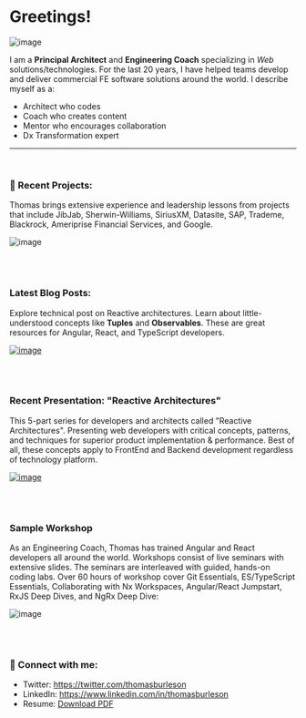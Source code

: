 # Greetings!


![image](https://user-images.githubusercontent.com/210413/140211430-c1548335-8cee-4274-a0ef-b3cfae83d536.png)

I am a **Principal Architect** and **Engineering Coach** specializing in _Web_ solutions/technologies. For the last 20 years, I have helped teams develop and deliver commercial FE software solutions around the world. I describe myself as a:

* Architect who codes
* Coach who creates content
* Mentor who encourages collaboration
* Dx Transformation expert 


----

<br/>


### 🤝 Recent Projects:

Thomas brings extensive experience and leadership lessons from projects that include JibJab, Sherwin-Williams, SiriusXM, Datasite, SAP, Trademe, Blackrock, Ameriprise Financial Services, and Google.

![image](https://user-images.githubusercontent.com/210413/140207173-f79bedd3-9a2e-4f8e-b91d-a85929167493.png)


<br/>
<br/>

### Latest Blog Posts:

Explore technical post on Reactive architectures. Learn about little-understood concepts like **Tuples** and **Observables**. These are great resources for Angular, React, and TypeScript developers.

[![image](https://user-images.githubusercontent.com/210413/140200140-05aa7e38-0018-4c88-bbdc-d97a2d79c5ca.png)](https://thomasburlesonia.medium.com/list/published-articles-e052412d4b56)

<br/>
<br/>

### Recent Presentation: "Reactive Architectures"

This 5-part series for developers and architects called "Reactive Architectures". Presenting web developers with critical concepts, patterns, and techniques for superior product implementation & performance. Best of all, these concepts apply to FrontEnd and Backend development regardless of technology platform.

[![image](https://user-images.githubusercontent.com/210413/143097443-1239e967-977e-4a81-82e8-f16033c73883.png)](https://slides.com/thomasburleson/reactive-solutions-part-1?token=MfaSzCdB)

<br/>
<br/>


### Sample Workshop

As an Engineering Coach, Thomas has trained Angular and React developers all around the world. Workshops consist of live seminars with extensive slides. The seminars are interleaved with guided, hands-on coding labs. Over 60 hours of workshop cover Git Essentials, ES/TypeScript Essentials, Collaborating with Nx Workspaces, Angular/React Jumpstart, RxJS Deep Dives, and NgRx Deep Dive:

![image](https://user-images.githubusercontent.com/210413/140206486-2bd35fc4-9b75-4123-a936-db1a1d57cf73.png)


<br/>
<br/>

### 🤝 Connect with me:

- Twitter: https://twitter.com/thomasburleson
- LinkedIn: https://www.linkedin.com/in/thomasburleson
- Resume: [Download PDF](https://github.com/ThomasBurleson/thomasburleson/files/7470965/ThomasBurleson.2021.pdf)
